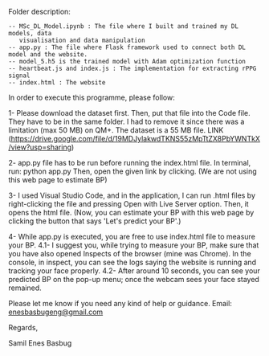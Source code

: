 
Folder description:

	-- MSc_DL_Model.ipynb : The file where I built and trained my DL models, data 
	   visualisation and data manipulation 
	-- app.py : The file where Flask framework used to connect both DL model and the website.
	-- model_5.h5 is the trained model with Adam optimization function
	-- heartbeat.js and index.js : The implementation for extracting rPPG signal
	-- index.html : The website


In order to execute this programme, please follow:

1- Please download the dataset first. Then, put that file into the Code file. They have to be in the same folder.
   I had to remove it since there was a limitation (max 50 MB) on QM+. The dataset is a 55 MB file.
   LINK (https://drive.google.com/file/d/19MDJylakwdTKNS55zMpTtZX8PbYWNTkX/view?usp=sharing)
   
2- app.py file has to be run before running the index.html file. In terminal, run: python app.py
   Then, open the given link by clicking. (We are not using this web page to estimate BP)

3- I used Visual Studio Code, and in the application, I can run .html files by right-clicking the file and pressing Open with Live Server option. Then, it opens the html file. (Now, you can estimate your BP with this web page by clicking the button that says 'Let's predict your BP'.)

4- While app.py is executed, you are free to use index.html file to measure your BP.
	4.1- I suggest you, while trying to measure your BP, make sure that you have also opened
	     Inspects of the browser (mine was Chrome). In the console, in inspect, you can see the
	     logs saying the website is running and tracking your face properly. 
	4.2- After around 10 seconds, you can see your predicted BP on the pop-up menu; once 
             the webcam sees your face stayed remained.



Please let me know if you need any kind of help or guidance.
Email: enesbasbugeng@gmail.com

Regards,

Samil Enes Basbug